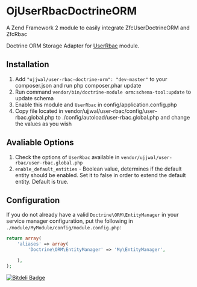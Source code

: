 OjUserRbacDoctrineORM
=====================

A Zend Framework 2 module to easily integrate ZfcUserDoctrineORM and ZfcRbac


Doctrine ORM Storage Adapter for [UserRbac](https://github.com/ojhaujjwal/UserRbac) module.

## Installation
1. Add `"ujjwal/user-rbac-doctrine-orm": "dev-master"` to your composer.json and run php composer.phar update
2. Run command `vendor/bin/doctrine-module orm:schema-tool:update` to update schema
4. Enable this module and `UserRbac` in config/application.config.php
5. Copy file located in vendor/ujjwal/user-rbac/config/user-rbac.global.php to ./config/autoload/user-rbac.global.php and change the values as you wish

## Avaliable Options
1. Check the options of `UserRbac` available in `vendor/ujjwal/user-rbac/user-rbac.global.php`
2. `enable_default_entities` - Boolean value, determines if the default entity should be enabled. Set it to false in order to extend the default entity. Default is true.

## Configuration
If you do not already have a valid `Doctrine\ORM\EntityManager` in your service manager configuration, put the following in `./module/MyModule/config/module.config.php`:

```php
return array(
    'aliases' => array(
        'Doctrine\ORM\EntityManager' => 'My\EntityManager',

    ),
);
```


[![Bitdeli Badge](https://d2weczhvl823v0.cloudfront.net/ojhaujjwal/ojuserrbacdoctrineorm/trend.png)](https://bitdeli.com/free "Bitdeli Badge")


